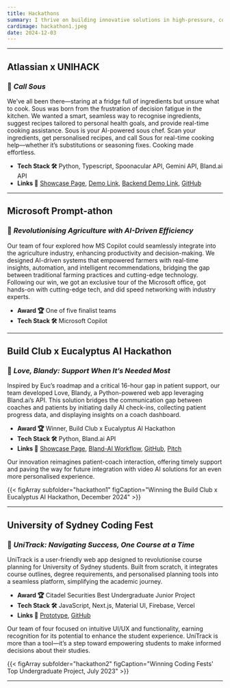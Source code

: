 ```yaml
---
title: Hackathons
summary: I thrive on building innovative solutions in high-pressure, collaborative environments — and hackathons are my favorite playground. Here’s a glimpse into some of the most rewarding projects I’ve been a part of.
cardimage: hackathon1.jpeg
date: 2024-12-03
---
```


---------------------------------------------------------------------------------------------------------------------

## **Atlassian x UNIHACK**
### 🚀 *Call Sous*

We’ve all been there—staring at a fridge full of ingredients but unsure what to cook. Sous was born from the frustration of decision fatigue in the kitchen. We wanted a smart, seamless way to recognise ingredients, suggest recipes tailored to personal health goals, and provide real-time cooking assistance. Sous is your AI-powered sous chef. Scan your ingredients, get personalised recipes, and call Sous for real-time cooking help—whether it’s substitutions or seasoning fixes. Cooking made effortless.

- **Tech Stack 🛠️** Python, Typescript, Spoonacular API, Gemini API, Bland.ai API
- **Links 🔗** [Showcase Page](https://campus.buildclub.ai/projects/0193955a-c4bb-70fa-95cf-9ed495e582da), [Demo Link](https://drive.google.com/file/d/1Z0Fv4IWEY3eSzPv9xpwT1DNZVjyYK-3I/view?usp=sharing), [Backend Demo Link](https://www.loom.com/share/8110baf763c745a286f866b8c942af8b?sid=92782277-2ea3-48ae-84a0-fe700dd972cc), [GitHub](https://github.com/devanshimirchandani/sous)

---------------------------------------------------------------------------------------------------------------------

## **Microsoft Prompt-athon**
### 🚀 *Revolutionising Agriculture with AI-Driven Efficiency*

Our team of four explored how MS Copilot could seamlessly integrate into the agriculture industry, enhancing productivity and decision-making. We designed AI-driven systems that empowered farmers with real-time insights, automation, and intelligent recommendations, bridging the gap between traditional farming practices and cutting-edge technology. Following our win, we got an exclusive tour of the Microsoft office, got hands-on with cutting-edge tech, and did speed networking with industry experts.

- **Award 🏆** One of five finalist teams
- **Tech Stack 🛠️** Microsoft Copilot

---------------------------------------------------------------------------------------------------------------------

## **Build Club x Eucalyptus AI Hackathon**
### 🚀 *Love, Blandy: Support When It’s Needed Most*

Inspired by Euc’s roadmap and a critical 16-hour gap in patient support, our team developed Love, Blandy, a Python-powered web app leveraging Bland.ai’s API. This solution bridges the communication gap between coaches and patients by initiating daily AI check-ins, collecting patient progress data, and displaying insights on a coach dashboard.

- **Award 🏆** Winner, Build Club x Eucalyptus AI Hackathon
- **Tech Stack 🛠️** Python, Bland.ai API
- **Links 🔗** [Showcase Page](https://campus.buildclub.ai/projects/0193955a-c4bb-70fa-95cf-9ed495e582da), [Bland-AI Workflow](https://app.bland.ai/dashboard/convo-pathways?id=67e3abe8-6f17-45bf-b683-ba7f0140af19), [GitHub](https://github.com/gitparth12/euc-coach-app), [Pitch](https://drive.google.com/file/d/19TVislLJYD01Ur7npDDCnFFRPWA7cwP9/view)

Our innovation reimagines patient-coach interaction, offering timely support and paving the way for future integration with video AI solutions for an even more personalised experience.

{{< figArray subfolder="hackathon1" figCaption="Winning the Build Club x Eucalyptus AI Hackathon, December 2024" >}}

---------------------------------------------------------------------------------------------------------------------

## **University of Sydney Coding Fest**
### 🚀 *UniTrack: Navigating Success, One Course at a Time*

UniTrack is a user-friendly web app designed to revolutionise course planning for University of Sydney students. Built from scratch, it integrates course outlines, degree requirements, and personalised planning tools into a seamless platform, simplifying the academic journey.

- **Award 🏆** Citadel Securities Best Undergraduate Junior Project
- **Tech Stack 🛠️** JavaScript, Next.js, Material UI, Firebase, Vercel
- **Links 🔗** [Prototype](https://www.unitrack.au), [GitHub](https://www.unitrack.au)

Our team of four focused on intuitive UI/UX and functionality, earning recognition for its potential to enhance the student experience. UniTrack is more than a tool—it’s a step toward empowering students to make informed decisions about their studies.

{{< figArray subfolder="hackathon2" figCaption="Winning Coding Fests' Top Undergraduate Project, July 2023" >}}


---------------------------------------------------------------------------------------------------------------------

